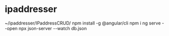 # ipaddresser

~/ipaddresser/IPaddressCRUD/
npm install -g @angular/cli
npm i
ng serve --open
npx json-server --watch db.json

